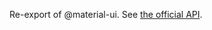 Re-export of @material-ui. See [the official API](https://material-ui.com/api/form-control-label/).
